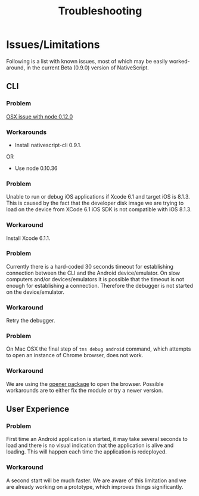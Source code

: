 ﻿---
nav-title: Troubleshooting
title: Troubleshooting
description: Troubleshooting NativeScript errors
position: 18
---

# Issues/Limitations
Following is a list with known issues, most of which may be easily worked-around, in the current Beta (0.9.0) version of NativeScript.

## CLI

### Problem
[OSX issue with node 0.12.0](https://github.com/NativeScript/nativescript-cli/issues/268)

### Workarounds
* Install nativescript-cli 0.9.1.

OR

* Use node 0.10.36

### Problem
Unable to run or debug iOS applications if Xcode 6.1 and target iOS is 8.1.3. This is caused by the fact that the developer disk image we are trying to load on the device from XCode 6.1 iOS SDK is not compatible with iOS 8.1.3.

### Workaround
Install Xcode 6.1.1.

### Problem
Currently there is a hard-coded 30 seconds timeout for establishing connection between the CLI and the Android device/emulator. On slow computers and/or devices/emulators it is possible that the timeout is not enough for establishing a connection. Therefore the debugger is not started on the device/emulator.

### Workaround
Retry the debugger.

### Problem
On Mac OSX the final step of `tns debug android` command, which attempts to open an instance of Chrome browser, does not work.

### Workaround
We are using the [opener package](https://www.npmjs.com/package/opener) to open the browser. Possible workarounds are to either fix the module or try a newer version.

## User Experience

### Problem
First time an Android application is started, it may take several seconds to load and there is no visual indication that the application is alive and loading. This will happen each time the application is redeployed.

### Workaround
A second start will be much faster. We are aware of this limitation and we are already working on a prototype, which improves things significantly.
